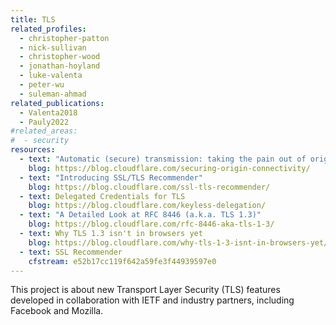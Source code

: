 ```yaml
---
title: TLS
related_profiles:
  - christopher-patton
  - nick-sullivan
  - christopher-wood
  - jonathan-hoyland
  - luke-valenta
  - peter-wu
  - suleman-ahmad
related_publications:
  - Valenta2018
  - Pauly2022
#related_areas:
#  - security
resources:
  - text: "Automatic (secure) transmission: taking the pain out of origin connection security"
    blog: https://blog.cloudflare.com/securing-origin-connectivity/
  - text: "Introducing SSL/TLS Recommender"
    blog: https://blog.cloudflare.com/ssl-tls-recommender/
  - text: Delegated Credentials for TLS
    blog: https://blog.cloudflare.com/keyless-delegation/
  - text: "A Detailed Look at RFC 8446 (a.k.a. TLS 1.3)"
    blog: https://blog.cloudflare.com/rfc-8446-aka-tls-1-3/
  - text: Why TLS 1.3 isn't in browsers yet
    blog: https://blog.cloudflare.com/why-tls-1-3-isnt-in-browsers-yet/
  - text: SSL Recommender
    cfstream: e52b17cc119f642a59fe3f44939597e0
---
```


This project is about new Transport Layer Security (TLS) features developed in collaboration with IETF and industry partners, including Facebook and Mozilla.
